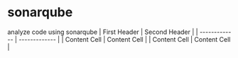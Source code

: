 # sonarqube
analyze code using sonarqube
| First Header  | Second Header |
| ------------- | ------------- |
| Content Cell  | Content Cell  |
| Content Cell  | Content Cell  |
